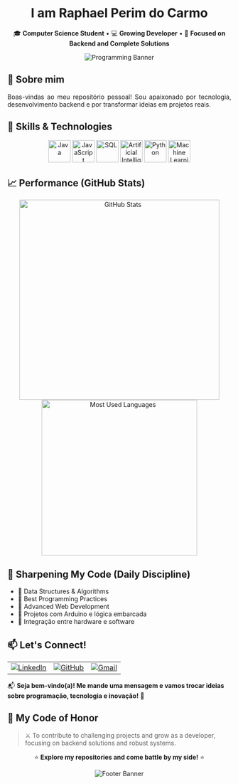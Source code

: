 <h1 align="center"> I am Raphael Perim do Carmo </h1>

<p align="center">
  🎓 <strong>Computer Science Student</strong> • 💻 <strong>Growing Developer</strong> • 🚀 <strong>Focused on Backend and Complete Solutions</strong>
</p>

<p align="center">
  <img src="https://capsule-render.vercel.app/api?type=waving&color=0:6a0dad,100:000000&height=120&section=header&text=Programming%20&fontColor=FFFFFF&fontSize=40&fontAlignY=35" alt="Programming Banner"/>
</p>

## 👋 Sobre mim

<p align="justify">
Boas-vindas ao meu repositório pessoal! Sou apaixonado por tecnologia, desenvolvimento backend e por transformar ideias em projetos reais. </p>

## 🐉 Skills & Technologies
<p align="center">
  <!-- Java -->
  <img src="https://cdn.jsdelivr.net/gh/devicons/devicon/icons/java/java-original.svg" width="50" height="50" alt="Java"/>
  
  <!-- JavaScript -->
  <img src="https://cdn.jsdelivr.net/gh/devicons/devicon/icons/javascript/javascript-original.svg" width="50" height="50" alt="JavaScript"/>
  
  <!-- SQL (MySQL icon usado como exemplo) -->
  <img src="https://cdn.jsdelivr.net/gh/devicons/devicon/icons/mysql/mysql-original.svg" width="50" height="50" alt="SQL"/>
  
  <!-- Inteligência Artificial / Ciência de Dados (ícone genérico de IA) -->
  <img src="https://cdn-icons-png.flaticon.com/512/188/188987.png" width="50" height="50" alt="Artificial Intelligence"/>
  
  <!-- Python -->
  <img src="https://cdn.jsdelivr.net/gh/devicons/devicon/icons/python/python-original.svg" width="50" height="50" alt="Python"/>
  
  <!-- Machine Learning (ícone de robô genérico) -->
  <img src="https://cdn-icons-png.flaticon.com/512/3064/3064197.png" width="50" height="50" alt="Machine Learning"/>
</p>

## 📈 Performance (GitHub Stats)
<p align="center">
  <img src="https://github-readme-stats.vercel.app/api?username=RaphaelPCarmo&show_icons=true&theme=dark&locale=en&title_color=6a0dad&icon_color=6a0dad&text_color=FFFFFF&bg_color=000000" width="450" alt="GitHub Stats"/>
  <img src="https://github-readme-stats.vercel.app/api/top-langs/?username=RaphaelPCarmo&layout=compact&langs_count=7&theme=dark&title_color=6a0dad&text_color=FFFFFF&bg_color=000000" width="350" alt="Most Used Languages"/>
</p>

## 🌱 Sharpening My Code (Daily Discipline)
- 🐛 Data Structures & Algorithms  
- 🧩 Best Programming Practices  
- 💪 Advanced Web Development  
- 🧠 Projetos com Arduino e lógica embarcada  
- 🔧 Integração entre hardware e software  

## 📫 Let's Connect!

<table align="center">
  <tr>
    <td align="center">
      <a href="https://www.linkedin.com/in/raphael-perim-do-carmo-512166315">
        <img src="https://img.shields.io/badge/LinkedIn-0077B5?style=for-the-badge&logo=linkedin&logoColor=white" alt="LinkedIn"/>
      </a>
    </td>
    <td align="center">
      <a href="https://github.com/RaphaelPCarmo">
        <img src="https://img.shields.io/badge/GitHub-181717?style=for-the-badge&logo=github&logoColor=white" alt="GitHub"/>
      </a>
    </td>
    <td align="center">
      <a href="mailto:raphael.perim123@gmail.com">
        <img src="https://img.shields.io/badge/Gmail-D14836?style=for-the-badge&logo=gmail&logoColor=white" alt="Gmail"/>
      </a>
    </td>
  </tr>
</table>

📬 **Seja bem-vindo(a)! Me mande uma mensagem e vamos trocar ideias sobre programação, tecnologia e inovação!** 🚀

## 🎯 My Code of Honor
> ⚔️ To contribute to challenging projects and grow as a developer, focusing on backend solutions and robust systems.

<p align="center">
  ⭐ <strong>Explore my repositories and come battle by my side!</strong> ⭐
</p>

<p align="center">
  <img src="https://capsule-render.vercel.app/api?type=waving&color=0:000000,100:6a0dad&height=120&section=footer&text=%20%20End%20of%20Scroll&fontColor=FFFFFF&fontSize=30" alt="Footer Banner"/>
</p>
